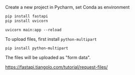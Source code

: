 Create a new project in Pycharm, set Conda as environment

```bash
pip install fastapi
pip install uvicorn
```
```
uvicorn main:app --reload
```

To upload files, first install `python-multipart`
```
pip install python-multipart
```
The files will be uploaded as "form data".

https://fastapi.tiangolo.com/tutorial/request-files/